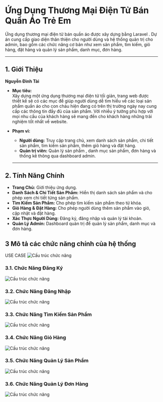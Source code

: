 # Ứng Dụng Thương Mại Điện Tử Bán Quần Áo Trẻ Em

Ứng dụng thương mại điện tử bán quần áo được xây dựng bằng Laravel . Dự án cung cấp giao diện thân thiện cho người dùng và hệ thống quản trị cho admin, bao gồm các chức năng cơ bản như xem sản phẩm, tìm kiếm, giỏ hàng, đặt hàng và quản lý sản phẩm, danh mục, đơn hàng.

---

## 1. Giới Thiệu

**Nguyễn Đình Tài**

- **Mục tiêu:**  
  Xây dựng một ứng dụng thương mại điện tử tối giản, trang web được thiết kế sẽ có các mục để giúp người dùng dễ tìm hiểu về các loại sản phẩm quần áo cho con cháu hiện đang có trên thị trường ngày nay cung cấp các thông tin đầy đủ của sản phẩm. Với nhiều ý tưởng phù hợp với mọi nhu cầu của khách hàng sẽ mang đến cho khách hàng những trải nghiệm tốt nhất về website.
  
- **Phạm vi:**  
  - **Người dùng:** Truy cập trang chủ, xem danh sách sản phẩm, chi tiết sản phẩm, tìm kiếm sản phẩm, thêm giỏ hàng và đặt hàng.
  - **Quản trị viên:** Quản lý sản phẩm , danh mục sản phẩm, đơn hàng và thống kê thông qua dashboard admin.

   ---

## 2. Tính Năng Chính

- **Trang Chủ:** Giới thiệu ứng dụng.
- **Danh Sách & Chi Tiết Sản Phẩm:** Hiển thị danh sách sản phẩm và cho phép xem chi tiết từng sản phẩm.
- **Tìm Kiếm Sản Phẩm:** Cho phép tìm kiếm sản phẩm theo từ khóa.
- **Giỏ Hàng & Đặt Hàng:** Cho phép người dùng thêm sản phẩm vào giỏ, cập nhật và đặt hàng.
- **Xác Thực Người Dùng:** Đăng ký, đăng nhập và quản lý tài khoản.
- **Quản Lý Admin:** Dashboard quản trị để quản lý sản phẩm, danh mục và đơn hàng.

## 3	Mô tả  các chức năng chính của hệ thống
USE CASE
![Cấu trúc chức năng](https://github.com/quytoxxx/WebNC-N07/blob/master/%E1%BA%A2nh%20ch%E1%BB%A5p%20m%C3%A0n%20h%C3%ACnh%202025-02-28%20211846.png)
### 3.1. Chức Năng Đăng Ký
![Cấu trúc chức năng](https://github.com/dinhtai27/Codeweb/blob/master/Picture.png)

### 3.2. Chức Năng Đăng Nhập
![Cấu trúc chức năng](https://github.com/dinhtai27/Codeweb/blob/master/Picture1.png)
### 3.3. Chức Năng Tìm Kiếm Sản Phẩm 
![Cấu trúc chức năng](https://github.com/dinhtai27/Codeweb/blob/master/Picture3.png)
### 3.4. Chức Năng Giỏ Hàng 
![Cấu trúc chức năng](https://github.com/dinhtai27/Codeweb/blob/master/Picture5.png)
### 3.5. Chức Năng Quản Lý Sản Phẩm
![Cấu trúc chức năng](https://github.com/dinhtai27/Codeweb/blob/master/Picture7.png)
### 3.6. Chức Năng Quản Lý Đơn Hàng
![Cấu trúc chức năng](https://github.com/dinhtai27/Codeweb/blob/master/Picture6.png)
